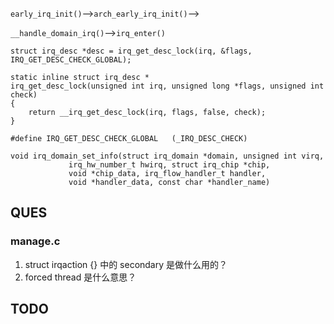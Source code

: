 
`early_irq_init()`-->`arch_early_irq_init()`-->



`__handle_domain_irq()`-->`irq_enter()`

```
struct irq_desc *desc = irq_get_desc_lock(irq, &flags, IRQ_GET_DESC_CHECK_GLOBAL);

static inline struct irq_desc *
irq_get_desc_lock(unsigned int irq, unsigned long *flags, unsigned int check)
{
	return __irq_get_desc_lock(irq, flags, false, check);
}

#define IRQ_GET_DESC_CHECK_GLOBAL   (_IRQ_DESC_CHECK)
```


```
void irq_domain_set_info(struct irq_domain *domain, unsigned int virq,
			 irq_hw_number_t hwirq, struct irq_chip *chip,
			 void *chip_data, irq_flow_handler_t handler,
			 void *handler_data, const char *handler_name)

```



## QUES
### manage.c
1. struct irqaction {} 中的 secondary 是做什么用的？
2. forced thread 是什么意思？

## TODO
